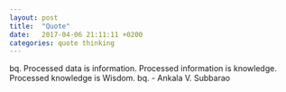 ```yaml
---
layout: post
title:  "Quote"
date:   2017-04-06 21:11:11 +0200
categories: quote thinking
---
```


bq. Processed data is information. Processed information is knowledge. Processed knowledge is Wisdom.
bq. - Ankala V. Subbarao 





